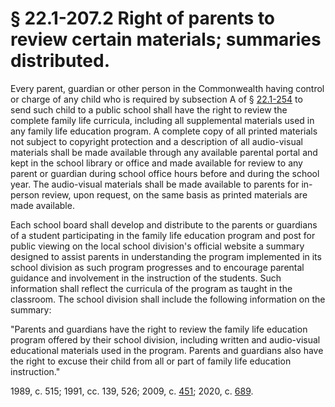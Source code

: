 # § 22.1-207.2 Right of parents to review certain materials; summaries distributed.

<p>Every parent, guardian or other person in the Commonwealth having control or charge of any child who is required by subsection A of § <a href='/vacode/22.1-254/'>22.1-254</a> to send such child to a public school shall have the right to review the complete family life curricula, including all supplemental materials used in any family life education program. A complete copy of all printed materials not subject to copyright protection and a description of all audio-visual materials shall be made available through any available parental portal and kept in the school library or office and made available for review to any parent or guardian during school office hours before and during the school year. The audio-visual materials shall be made available to parents for in-person review, upon request, on the same basis as printed materials are made available.</p><p>Each school board shall develop and distribute to the parents or guardians of a student participating in the family life education program and post for public viewing on the local school division's official website a summary designed to assist parents in understanding the program implemented in its school division as such program progresses and to encourage parental guidance and involvement in the instruction of the students. Such information shall reflect the curricula of the program as taught in the classroom. The school division shall include the following information on the summary:</p><p>"Parents and guardians have the right to review the family life education program offered by their school division, including written and audio-visual educational materials used in the program. Parents and guardians also have the right to excuse their child from all or part of family life education instruction."</p><p>1989, c. 515; 1991, cc. 139, 526; 2009, c. <a href='http://lis.virginia.gov/cgi-bin/legp604.exe?091+ful+CHAP0451'>451</a>; 2020, c. <a href='http://lis.virginia.gov/cgi-bin/legp604.exe?201+ful+CHAP0689'>689</a>.</p>